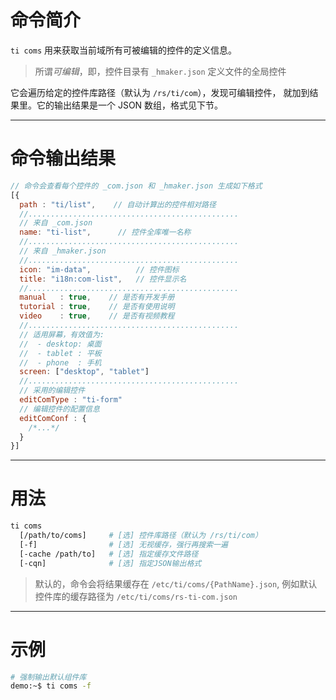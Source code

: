 # 命令简介 

`ti coms` 用来获取当前域所有可被编辑的控件的定义信息。

> 所谓*可编辑*，即，控件目录有 `_hmaker.json` 定义文件的全局控件

它会遍历给定的控件库路径（默认为 `/rs/ti/com`），发现可编辑控件，
就加到结果里。它的输出结果是一个 JSON 数组，格式见下节。

-------------------------------------------------------------
# 命令输出结果

```js
// 命令会查看每个控件的 _com.json 和 _hmaker.json 生成如下格式
[{
  path : "ti/list",    // 自动计算出的控件相对路径
  //...............................................
  // 来自 _com.json
  name: "ti-list",      // 控件全库唯一名称
  //...............................................
  // 来自 _hmaker.json
  //...............................................
  icon: "im-data",          // 控件图标
  title: "i18n:com-list",   // 控件显示名 
  //...............................................
  manual   : true,    // 是否有开发手册
  tutorial : true,    // 是否有使用说明
  video    : true,    // 是否有视频教程
  //...............................................
  // 适用屏幕，有效值为:
  //  - desktop: 桌面
  //  - tablet : 平板
  //  - phone  : 手机
  screen: ["desktop", "tablet"]
  //...............................................
  // 采用的编辑控件
  editComType : "ti-form"
  // 编辑控件的配置信息
  editComConf : {
    /*...*/
  }
}]
```

-------------------------------------------------------------
# 用法
 
```bash
ti coms
  [/path/to/coms]     # [选] 控件库路径（默认为 /rs/ti/com）
  [-f]                # [选] 无视缓存，强行再搜索一遍
  [-cache /path/to]   # [选] 指定缓存文件路径
  [-cqn]              # [选] 指定JSON输出格式
```
> 默认的，命令会将结果缓存在 `/etc/ti/coms/{PathName}.json`,
> 例如默认控件库的缓存路径为 `/etc/ti/coms/rs-ti-com.json`

-------------------------------------------------------------
# 示例

```bash
# 强制输出默认组件库
demo:~$ ti coms -f
```